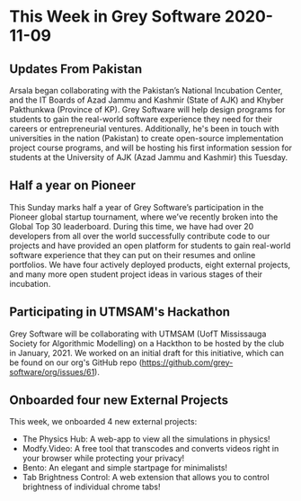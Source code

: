 # This Week in Grey Software 2020-11-09

## Updates From Pakistan

Arsala began collaborating with the Pakistan’s National Incubation Center, and the IT Boards of Azad Jammu and Kashmir (State of AJK) and Khyber Pakthunkwa (Province of KP). 
Grey Software will help design programs for students to gain the real-world software experience they need for their careers or entrepreneurial ventures. Additionally, he's been in
touch with universities in the nation (Pakistan) to create open-source implementation project course programs, and will be hosting his first information session for students at the University
of AJK (Azad Jammu and Kashmir) this Tuesday.

## Half a year on Pioneer

This Sunday marks half a year of Grey Software’s participation in the Pioneer global startup tournament, where we’ve recently broken into the Global Top 30 leaderboard. 
During this time, we have had over 20 developers from all over the world successfully contribute code to our projects and have provided an open platform for students to 
gain real-world software experience that they can put on their resumes and online portfolios. We have four actively deployed products, eight external projects, and many more 
open student project ideas in various stages of their incubation.

## Participating in UTMSAM's Hackathon 

Grey Software will be collaborating with UTMSAM (UofT Mississauga Society for Algorithmic Modelling) on a Hackthon to be hosted by the club in January, 2021.
We worked on an initial draft for this initiative, which can be found on our org's GitHub repo (https://github.com/grey-software/org/issues/61).

## Onboarded four new External Projects

This week, we onboarded 4 new external projects: 

- The Physics Hub: A web-app to view all the simulations in physics!
- Modfy.Video: A free tool that transcodes and converts videos right in your browser while protecting your privacy!
- Bento: An elegant and simple startpage for minimalists!
- Tab Brightness Control: A web extension that allows you to control brightness of individual chrome tabs!

